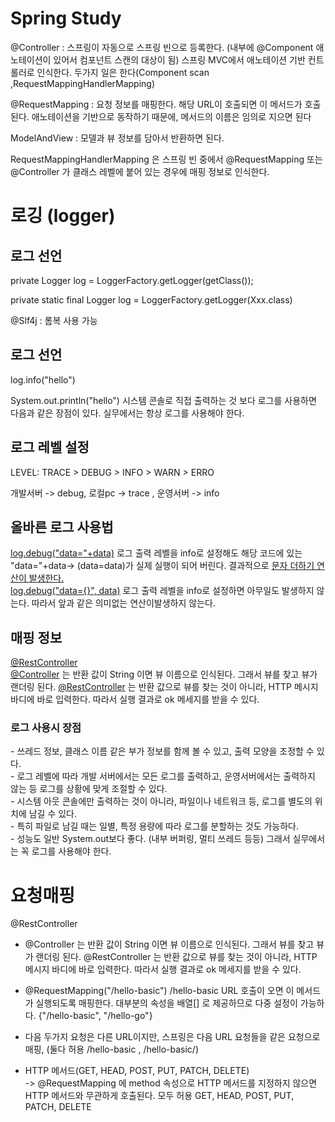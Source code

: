 # Spring Study
@Controller : 스프링이 자동으로 스프링 빈으로 등록한다. (내부에 @Component 애노테이션이 있어서 컴포넌트
              스캔의 대상이 됨)
              스프링 MVC에서 애노테이션 기반 컨트롤러로 인식한다.
              두가지 일은 한다(Component scan ,RequestMappingHandlerMapping)

@RequestMapping : 요청 정보를 매핑한다. 해당 URL이 호출되면 이 메서드가 호출된다. 애노테이션을
                  기반으로 동작하기 때문에, 메서드의 이름은 임의로 지으면 된다


ModelAndView : 모델과 뷰 정보를 담아서 반환하면 된다.

RequestMappingHandlerMapping 은 스프링 빈 중에서 @RequestMapping 또는 @Controller 가
클래스 레벨에 붙어 있는 경우에 매핑 정보로 인식한다.

# 로깅 (logger)
<h2>로그 선언</h2>
<p>private Logger log = LoggerFactory.getLogger(getClass());</p>
<p>private static final Logger log = LoggerFactory.getLogger(Xxx.class)</p>
<p>@Slf4j : 롬복 사용 가능</p>

<h2>로그 선언</h2>
<p>log.info("hello")</p>
<p></p>System.out.println("hello") 시스템 콘솔로 직접 출력하는 것 보다 로그를 사용하면 다음과 같은 장점이 있다. 실무에서는 항상 로그를 사용해야 한다.</p>

<h2>로그 레벨 설정</h2>
LEVEL: TRACE > DEBUG > INFO > WARN > ERRO<br>
<p>개발서버 -> debug, 로컬pc -> trace , 운영서버 -> info

<h2>올바른 로그 사용법</h2>
<u>log.debug("data="+data)</u>
로그 출력 레벨을 info로 설정해도 해당 코드에 있는 "data="+data-> (data=data)가 실제 실행이 되어 버린다. 결과적으로 <u>문자 더하기 연산이 발생한다.</u><br>
<u>log.debug("data={}", data)</u> 로그 출력 레벨을 info로 설정하면 아무일도 발생하지 않는다. 따라서 앞과 같은 의미없는 연산이발생하지 않는다.

<h2>매핑 정보</h2>
<u>@RestController</u><br>
<u>@Controller</u> 는 반환 값이 String 이면 뷰 이름으로 인식된다. 그래서 뷰를 찾고 뷰가 랜더링 된다. <u>@RestController</u> 는 반환 값으로 뷰를 찾는 것이 아니라, HTTP 메시지 바디에 바로 입력한다. 따라서 실행 결과로 ok 메세지를 받을 수 있다.

<h3>로그 사용시 장점</h3>
- 쓰레드 정보, 클래스 이름 같은 부가 정보를 함께 볼 수 있고, 출력 모양을 조정할 수 있다.<br>
- 로그 레벨에 따라 개발 서버에서는 모든 로그를 출력하고, 운영서버에서는 출력하지 않는 등 로그를 상황에
맞게 조절할 수 있다.<br>
- 시스템 아웃 콘솔에만 출력하는 것이 아니라, 파일이나 네트워크 등, 로그를 별도의 위치에 남길 수 있다.<br>
- 특히 파일로 남길 때는 일별, 특정 용량에 따라 로그를 분할하는 것도 가능하다.<br>
- 성능도 일반 System.out보다 좋다. (내부 버퍼링, 멀티 쓰레드 등등) 그래서 실무에서는 꼭 로그를
사용해야 한다.<br>

# 요청매핑
@RestController<br>
- @Controller 는 반환 값이 String 이면 뷰 이름으로 인식된다. 그래서 뷰를 찾고 뷰가 랜더링 된다.
@RestController 는 반환 값으로 뷰를 찾는 것이 아니라, HTTP 메시지 바디에 바로 입력한다. 
따라서 실행 결과로 ok 메세지를 받을 수 있다.<br>
- @RequestMapping("/hello-basic")
/hello-basic URL 호출이 오면 이 메서드가 실행되도록 매핑한다.
대부분의 속성을 배열[] 로 제공하므로 다중 설정이 가능하다. {"/hello-basic", "/hello-go"}
- 다음 두가지 요청은 다른 URL이지만, 스프링은 다음 URL 요청들을 같은 요청으로 매핑, (둘다 허용 /hello-basic , /hello-basic/) <br>

- HTTP 메서드(GET, HEAD, POST, PUT, PATCH, DELETE)<br>
-> @RequestMapping 에 method 속성으로 HTTP 메서드를 지정하지 않으면 HTTP 메서드와 무관하게
호출된다.
모두 허용 GET, HEAD, POST, PUT, PATCH, DELETE







                
